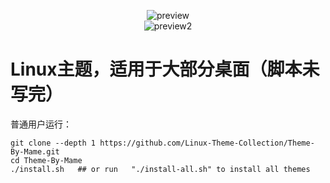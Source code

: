<p align="center">
  <img 
src="https://raw.githubusercontent.com/Linux-Theme-Collection/Theme-By-Mame/master/preview.png" 
alt="preview"/><br/>
 <img 
src="https://raw.githubusercontent.com/Linux-Theme-Collection/Theme-By-Mame/master/preview2.png" 
alt="preview2"/>
</p>

# Linux主题，适用于大部分桌面（脚本未写完）

普通用户运行：
```
git clone --depth 1 https://github.com/Linux-Theme-Collection/Theme-By-Mame.git
cd Theme-By-Mame
./install.sh   ## or run   "./install-all.sh" to install all themes
```
